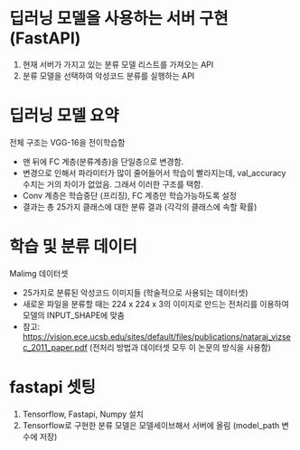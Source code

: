 # 딥러닝 모델을 사용하는 서버 구현 (FastAPI)
1. 현재 서버가 가지고 있는 분류 모델 리스트를 가져오는 API
2. 분류 모델을 선택하여 악성코드 분류를 실행하는 API

# 딥러닝 모델 요약
전체 구조는 VGG-16을 전이학습함
   - 맨 뒤에 FC 계층(분류계층)을 단일층으로 변경함.
   - 변경으로 인해서 파라미터가 많이 줄어들어서 학습이 빨라지는데, val_accuracy 수치는 거의 차이가 없었음. 그래서 이러한 구조를 택함.
   - Conv 계층은 학습중단 (프리징), FC 계층만 학습가능하도록 설정
   - 결과는 총 25가지 클래스에 대한 분류 결과 (각각의 클래스에 속할 확률)
  
# 학습 및 분류 데이터
Malimg 데이터셋
   - 25가지로 분류된 악성코드 이미지들 (학술적으로 사용되는 데이터셋)
   - 새로운 파일을 분류할 때는 224 x 224 x 3의 이미지로 만드는 전처리를 이용하여 모델의 INPUT_SHAPE에 맞춤
   - 참고: https://vision.ece.ucsb.edu/sites/default/files/publications/nataraj_vizsec_2011_paper.pdf (전처리 방법과 데이터셋 모두 이 논문의 방식을 사용함)

# fastapi 셋팅
1. Tensorflow, Fastapi, Numpy 설치
2. Tensorflow로 구현한 분류 모델은 모델세이브해서 서버에 올림 (model_path 변수에 저장)
